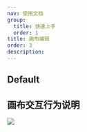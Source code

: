 ```yaml
---
nav: 使用文档
group:
  title: 快速上手
  order: 1
title: 画布编辑
order: 3
description:
---
```


## Default

<code src="../../src/FlowEditor/demos/index.tsx"></code>

## 画布交互行为说明

![](https://mdn.alipayobjects.com/huamei_d2ejos/afts/img/A*GLK5RbhyMvEAAAAAAAAAAAAADvl6AQ/original)

